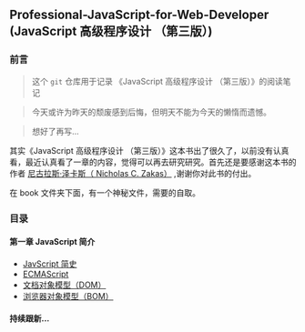 ## Professional-JavaScript-for-Web-Developer (JavaScript 高级程序设计 （第三版）)
### 前言
> 这个 `git` 仓库用于记录 《JavaScript 高级程序设计 （第三版）》的阅读笔记

> 今天或许为昨天的颓废感到后悔，但明天不能为今天的懒惰而遗憾。

> 想好了再写...

其实《JavaScript 高级程序设计 （第三版）》这本书出了很久了，以前没有认真看，最近认真看了一章的内容，觉得可以再去研究研究。首先还是要感谢这本书的作者 [尼古拉斯·泽卡斯（ Nicholas C. Zakas）](https://github.com/nzakas) ,谢谢你对此书的付出。

在 book 文件夹下面，有一个神秘文件，需要的自取。

### 目录

#### 第一章  JavaScript 简介
* [JavScript 简史](https://github.com/KuangPF/Professional-JavaScript-for-Web-Developer/tree/master/doc/chapter01/javascript-brief-history.md)
* [ECMAScript](https://github.com/KuangPF/Professional-JavaScript-for-Web-Developer/tree/master/doc/chapter01/ecmascript.md)
* [文档对象模型（DOM）](https://github.com/KuangPF/Professional-JavaScript-for-Web-Developer/tree/master/doc/chapter01/dom.md)
* [浏览器对象模型（BOM）](https://github.com/KuangPF/Professional-JavaScript-for-Web-Developer/tree/master/doc/chapter01/bom.md)

#### 持续跟新...